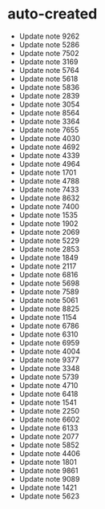 # auto-created
- Update note 9262
- Update note 5286
- Update note 7502
- Update note 3169
- Update note 5764
- Update note 5618
- Update note 5836
- Update note 2839
- Update note 3054
- Update note 8564
- Update note 3364
- Update note 7655
- Update note 4030
- Update note 4692
- Update note 4339
- Update note 4964
- Update note 1701
- Update note 4788
- Update note 7433
- Update note 8632
- Update note 7400
- Update note 1535
- Update note 1902
- Update note 2069
- Update note 5229
- Update note 2853
- Update note 1849
- Update note 2117
- Update note 6816
- Update note 5698
- Update note 7589
- Update note 5061
- Update note 8825
- Update note 1154
- Update note 6786
- Update note 6310
- Update note 6959
- Update note 4004
- Update note 9377
- Update note 3348
- Update note 5739
- Update note 4710
- Update note 6418
- Update note 1541
- Update note 2250
- Update note 6602
- Update note 6133
- Update note 2077
- Update note 5852
- Update note 4406
- Update note 1801
- Update note 9861
- Update note 9089
- Update note 1421
- Update note 5623
